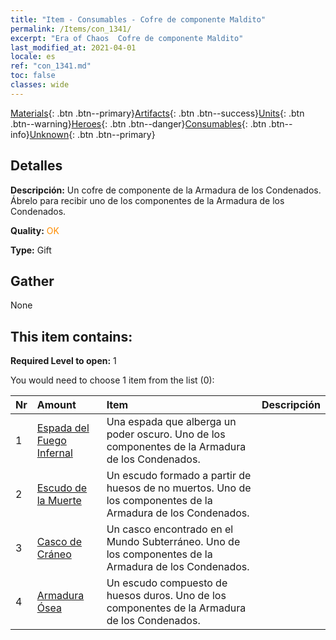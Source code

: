 ```yaml
---
title: "Item - Consumables - Cofre de componente Maldito"
permalink: /Items/con_1341/
excerpt: "Era of Chaos  Cofre de componente Maldito"
last_modified_at: 2021-04-01
locale: es
ref: "con_1341.md"
toc: false
classes: wide
---
```

 [Materials](/es/Items/){: .btn .btn--primary}[Artifacts](/es/Items/Artifacts/){: .btn .btn--success}[Units](/es/Items/Units/){: .btn .btn--warning}[Heroes](/es/Items/Heroes/){: .btn .btn--danger}[Consumables](/es/Items/Consumables/){: .btn .btn--info}[Unknown](/es/Items/Unknown/){: .btn .btn--primary}

## Detalles
 **Descripción:** Un cofre de componente de la Armadura de los Condenados. Ábrelo para recibir uno de los componentes de la Armadura de los Condenados.

 **Quality:** <span style="color: #FF8C00">OK</span>

 **Type:** Gift

## Gather

  None

## This item contains:

 **Required Level to open:** 1

 You would need to choose 1 item from the list (0):

  | Nr | Amount |     Item    | Descripción |
  |:---|:-------|:------------|:-----------:|
  | 1 | [Espada del Fuego Infernal](/es/Items/art_121/) | Una espada que alberga un poder oscuro. Uno de los componentes de la Armadura de los Condenados. | 
  | 2 | [Escudo de la Muerte](/es/Items/art_122/) | Un escudo formado a partir de huesos de no muertos. Uno de los componentes de la Armadura de los Condenados. | 
  | 3 | [Casco de Cráneo](/es/Items/art_123/) | Un casco encontrado en el Mundo Subterráneo. Uno de los componentes de la Armadura de los Condenados. | 
  | 4 | [Armadura Ósea](/es/Items/art_124/) | Un escudo compuesto de huesos duros. Uno de los componentes de la Armadura de los Condenados. | 
